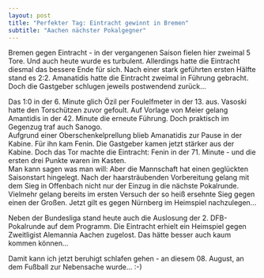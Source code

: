 ```yaml
---
layout: post
title: "Perfekter Tag: Eintracht gewinnt in Bremen"
subtitle: "Aachen nächster Pokalgegner"
---
```


Bremen gegen Eintracht - in der vergangenen Saison fielen hier zweimal 5 Tore. Und auch heute wurde es turbulent. Allerdings hatte die Eintracht diesmal das bessere Ende für sich. Nach einer stark geführten ersten Hälfte stand es 2:2. Amanatidis hatte die Eintracht zweimal in Führung gebracht. Doch die Gastgeber schlugen jeweils postwendend zurück...

Das 1:0 in der 6. Minute glich Özil per Foulelfmeter in der 13. aus. Vasoski hatte den Torschützen zuvor gefoult. Auf Vorlage von Meier gelang Amantidis in der 42. Minute die erneute Führung. Doch praktisch im Gegenzug traf auch Sanogo.  
Aufgrund einer Oberschenkelprellung blieb Amanatidis zur Pause in der Kabine. Für ihn kam Fenin. Die Gastgeber kamen jetzt stärker aus der Kabine. Doch das Tor machte die Eintracht: Fenin in der 71. Minute - und die ersten drei Punkte waren im Kasten.  
Man kann sagen was man will: Aber die Mannschaft hat einen geglückten Saisonstart hingelegt. Nach der haarsträubenden Vorbereitung gelang mit dem Sieg in Offenbach nicht nur der Einzug in die nächste Pokalrunde. Vielmehr gelang bereits im ersten Versuch der so heiß ersehnte Sieg gegen einen der Großen. Jetzt gilt es gegen Nürnberg im Heimspiel nachzulegen...

Neben der Bundesliga stand heute auch die Auslosung der 2. DFB-Pokalrunde auf dem Programm. Die Eintracht erhielt ein Heimspiel gegen Zweitligist Alemannia Aachen zugelost. Das hätte besser auch kaum kommen können...

Damit kann ich jetzt beruhigt schlafen gehen - an diesem 08. August, an dem Fußball zur Nebensache wurde... :-)
